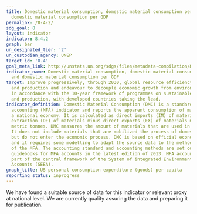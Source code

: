 ```yaml
---
title: Domestic material consumption, domestic material consumption per capita, and
  domestic material consumption per GDP
permalink: /8-4-2/
sdg_goal: 8
layout: indicator
indicator: 8.4.2
graph: bar
un_designated_tier: '2'
un_custodian_agency: UNEP
target_id: '8.4'
goal_meta_link: http://unstats.un.org/sdgs/files/metadata-compilation/Metadata-Goal-8.pdf
indicator_name: Domestic material consumption, domestic material consumption per capita,
  and domestic material consumption per GDP
target: Improve progressively, through 2030, global resource efficiency in consumption
  and production and endeavour to decouple economic growth from environmental degradation,
  in accordance with the 10-year framework of programmes on sustainable consumption
  and production, with developed countries taking the lead.
indicator_definition: Domestic Material Consumption (DMC) is a standard material flow
  accounting (MFA) indicator and reports the apparent consumption of materials in
  a national economy. It is calculated as direct imports (IM) of material plus domestic
  extraction (DE) of materials minus direct exports (EX) of materials measured in
  metric tonnes. DMC measures the amount of materials that are used in economic processes.
  It does not include materials that are mobilized the process of domestic extraction
  but do not enter the economic process. DMC is based on official economic statistics
  and it requires some modelling to adapt the source data to the methodological requirements
  of the MFA. The accounting standard and accounting methods are set out in the EUROSTAT
  guidebooks for MFA accounts in the latest edition of 2013. MFA accounting is also
  part of the central framework of the System of integrated Environmental_ Economic
  Accounts (SEEA).
graph_title: US personal consumption expenditure (goods) per capita
reporting_status: inprogress
---
```


We have found a suitable source of data for this indicator or relevant proxy at national level. We are currently quality assuring the data and preparing it for publication.
